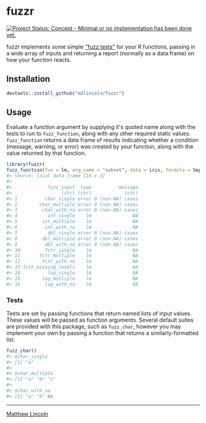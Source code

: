 
<!-- README.md is generated from README.Rmd. Please edit that file -->
fuzzr
=====

[![Project Status: Concept - Minimal or no implementation has been done yet.](http://www.repostatus.org/badges/latest/concept.svg)](http://www.repostatus.org/#concept)

fuzzr implements some simple ["fuzz tests"](https://en.wikipedia.org/wiki/Fuzz_testing) for your R functions, passing in a wide array of inputs and returning a report (normally as a data.frame) on how your function reacts.

Installation
------------

``` r
devtools::install_github("mdlincoln/fuzzr")
```

Usage
-----

Evaluate a function argument by supplying it's quoted name along with the tests to run to `fuzz_function`, along with any other required static values. `fuzz_function` returns a data frame of results indicating whether a condition (message, warning, or error) was created by your function, along with the value returned by that function.

``` r
library(fuzzr)
fuzz_function(fun = lm, arg_name = "subset", data = iris, formula = Sepal.Length ~ Petal.Width + Petal.Length, tests = fuzz_all())
#> Source: local data frame [16 x 3]
#> 
#>             fuzz_input  type          message
#>                  (chr) (chr)            (chr)
#> 1          char_single error 0 (non-NA) cases
#> 2        char_multiple error 0 (non-NA) cases
#> 3         char_with_na error 0 (non-NA) cases
#> 4           int_single    lm               NA
#> 5         int_multiple    lm               NA
#> 6          int_with_na    lm               NA
#> 7           dbl_single error 0 (non-NA) cases
#> 8         dbl_mutliple error 0 (non-NA) cases
#> 9          dbl_with_na error 0 (non-NA) cases
#> 10         fctr_single    lm               NA
#> 11       fctr_multiple    lm               NA
#> 12        fctr_with_na    lm               NA
#> 13 fctr_missing_levels    lm               NA
#> 14          log_single    lm               NA
#> 15        log_mutliple    lm               NA
#> 16         log_with_na    lm               NA
```

### Tests

Tests are set by passing functions that return named lists of input values. These values will be passed as function arguments. Several default suites are provided with this package, such as `fuzz_char`, however you may implement your own by passing a function that returns a similarly-formatted list.

``` r
fuzz_char()
#> $char_single
#> [1] "a"
#> 
#> $char_multiple
#> [1] "a" "b" "c"
#> 
#> $char_with_na
#> [1] "a" "b" NA
```

------------------------------------------------------------------------

[Matthew Lincoln](http://matthewlincoln.net)
